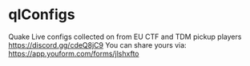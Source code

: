 # qlConfigs
Quake Live configs collected on from EU CTF and TDM pickup players https://discord.gg/cdeQ8jC9
You can share yours via: https://app.youform.com/forms/jlshxfto
